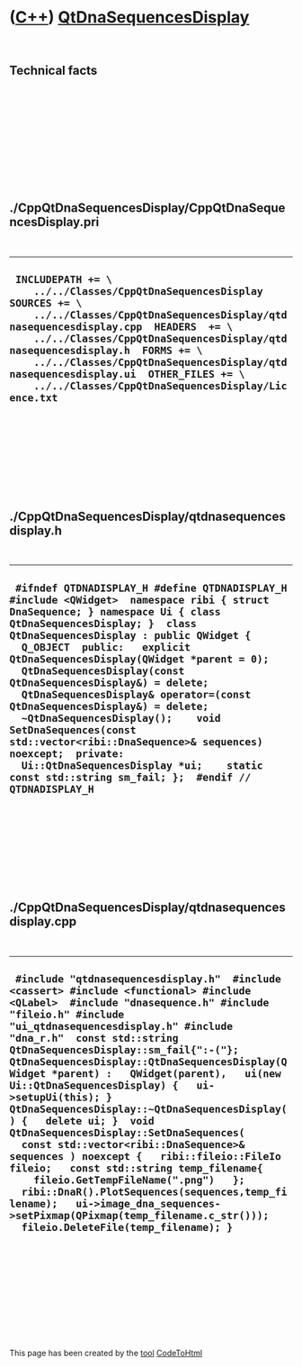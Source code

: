 
 

 

 

 

 

([C++](Cpp.md)) [QtDnaSequencesDisplay](CppQtDnaSequencesDisplay.md)
======================================================================

 

Technical facts
---------------

 

 

 

 

 

 

./CppQtDnaSequencesDisplay/CppQtDnaSequencesDisplay.pri
-------------------------------------------------------

 

  ----------------------------------------------------------------------------------------------------------------------------------------------------------------------------------------------------------------------------------------------------------------------------------------------------------------------------------------------------------------------------------------------
  ` INCLUDEPATH += \     ../../Classes/CppQtDnaSequencesDisplay  SOURCES += \     ../../Classes/CppQtDnaSequencesDisplay/qtdnasequencesdisplay.cpp  HEADERS  += \     ../../Classes/CppQtDnaSequencesDisplay/qtdnasequencesdisplay.h  FORMS += \     ../../Classes/CppQtDnaSequencesDisplay/qtdnasequencesdisplay.ui  OTHER_FILES += \     ../../Classes/CppQtDnaSequencesDisplay/Licence.txt`
  ----------------------------------------------------------------------------------------------------------------------------------------------------------------------------------------------------------------------------------------------------------------------------------------------------------------------------------------------------------------------------------------------

 

 

 

 

 

./CppQtDnaSequencesDisplay/qtdnasequencesdisplay.h
--------------------------------------------------

 

  --------------------------------------------------------------------------------------------------------------------------------------------------------------------------------------------------------------------------------------------------------------------------------------------------------------------------------------------------------------------------------------------------------------------------------------------------------------------------------------------------------------------------------------------------------------------------------------------------------------------------------------------------------------
  ` #ifndef QTDNADISPLAY_H #define QTDNADISPLAY_H  #include <QWidget>  namespace ribi { struct DnaSequence; } namespace Ui { class QtDnaSequencesDisplay; }  class QtDnaSequencesDisplay : public QWidget {   Q_OBJECT  public:   explicit QtDnaSequencesDisplay(QWidget *parent = 0);   QtDnaSequencesDisplay(const QtDnaSequencesDisplay&) = delete;   QtDnaSequencesDisplay& operator=(const QtDnaSequencesDisplay&) = delete;   ~QtDnaSequencesDisplay();    void SetDnaSequences(const std::vector<ribi::DnaSequence>& sequences) noexcept;  private:   Ui::QtDnaSequencesDisplay *ui;    static const std::string sm_fail; };  #endif // QTDNADISPLAY_H`
  --------------------------------------------------------------------------------------------------------------------------------------------------------------------------------------------------------------------------------------------------------------------------------------------------------------------------------------------------------------------------------------------------------------------------------------------------------------------------------------------------------------------------------------------------------------------------------------------------------------------------------------------------------------

 

 

 

 

 

./CppQtDnaSequencesDisplay/qtdnasequencesdisplay.cpp
----------------------------------------------------

 

  ---------------------------------------------------------------------------------------------------------------------------------------------------------------------------------------------------------------------------------------------------------------------------------------------------------------------------------------------------------------------------------------------------------------------------------------------------------------------------------------------------------------------------------------------------------------------------------------------------------------------------------------------------------------------------------------------------------------------------------------------------------------------------------------------------------------------------------------------------------------------------------
  ` #include "qtdnasequencesdisplay.h"  #include <cassert> #include <functional> #include <QLabel>  #include "dnasequence.h" #include "fileio.h" #include "ui_qtdnasequencesdisplay.h" #include "dna_r.h"  const std::string QtDnaSequencesDisplay::sm_fail{":-("};  QtDnaSequencesDisplay::QtDnaSequencesDisplay(QWidget *parent) :   QWidget(parent),   ui(new Ui::QtDnaSequencesDisplay) {   ui->setupUi(this); }  QtDnaSequencesDisplay::~QtDnaSequencesDisplay() {   delete ui; }  void QtDnaSequencesDisplay::SetDnaSequences(   const std::vector<ribi::DnaSequence>& sequences ) noexcept {   ribi::fileio::FileIo fileio;   const std::string temp_filename{     fileio.GetTempFileName(".png")   };   ribi::DnaR().PlotSequences(sequences,temp_filename);   ui->image_dna_sequences->setPixmap(QPixmap(temp_filename.c_str()));   fileio.DeleteFile(temp_filename); }`
  ---------------------------------------------------------------------------------------------------------------------------------------------------------------------------------------------------------------------------------------------------------------------------------------------------------------------------------------------------------------------------------------------------------------------------------------------------------------------------------------------------------------------------------------------------------------------------------------------------------------------------------------------------------------------------------------------------------------------------------------------------------------------------------------------------------------------------------------------------------------------------------

 

 

 

 

 

 

This page has been created by the [tool](Tools.md)
[CodeToHtml](ToolCodeToHtml.md)
